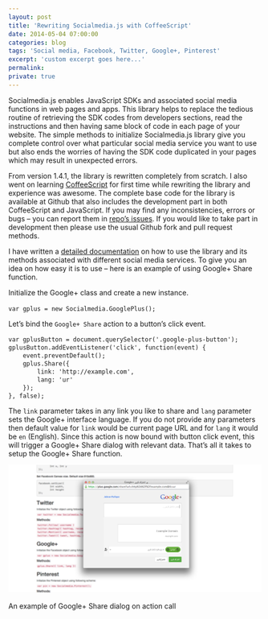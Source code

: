 ```yaml
---
layout: post
title: 'Rewriting Socialmedia.js with CoffeeScript'
date: 2014-05-04 07:00:00
categories: blog
tags: 'Social media, Facebook, Twitter, Google+, Pinterest'
excerpt: 'custom excerpt goes here...'
permalink: 
private: true
---
```


Socialmedia.js enables JavaScript SDKs and associated social media functions in web pages and apps. This library helps to replace the tedious routine of retrieving the SDK codes from developers sections, read the instructions and then having same block of code in each page of your website. The simple methods to initialize Socialmedia.js library give you complete control over what particular social media service you want to use but also ends the worries of having the SDK code duplicated in your pages which may result in unexpected errors.

From version 1.4.1, the library is rewritten completely from scratch. I also went on learning [CoffeeScript](http://coffeescript.org) for first time while rewriting the library and experience was awesome. The complete base code for the library is available at Github that also includes the development part in both CoffeeScript and JavaScript. If you may find any inconsistencies, errors or bugs – you can report them in [repo’s issues](https://github.com/jabranr/socialmedia.js/issues). If you would like to take part in development then please use the usual Github fork and pull request methods.

I have written a [detailed documentation](https://git.io/socialmedia.js#documentation) on how to use the library and its methods associated with different social media services. To give you an idea on how easy it is to use – here is an example of using Google+ Share function.


Initialize the Google+ class and create a new instance.

`var gplus = new Socialmedia.GooglePlus();`

Let’s bind the `Google+ Share` action to a button’s click event.

```
var gplusButton = document.querySelector('.google-plus-button');
gplusButton.addEventListener('click', function(event) {
	event.preventDefault();
	gplus.Share({
		link: 'http://example.com',
		lang: 'ur'
	});
}, false);
```

The `link` parameter takes in any link you like to share and `lang` parameter sets the Google+ interface language. If you do not provide any parameters then default value for `link` would be current page URL and for `lang` it would be `en` (English). Since this action is now bound with button click event, this will trigger a Google+ Share dialog with relevant data. That’s all it takes to setup the Google+ Share function.

<img src="/img/google-plus-share-dialog-example.png" alt="" class="img-responsive">
<p class="help-block">An example of Google+ Share dialog on action call</p>